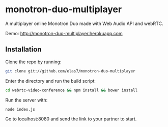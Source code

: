 monotron-duo-multiplayer
===========

A multiplayer online Monotron Duo made with Web Audio API and webRTC.

Demo: http://monotron-duo-multiplayer.herokuapp.com

Installation
----------------------------

Clone the repo by running:

```bash
git clone git://github.com/elas7/monotron-duo-multiplayer
```

Enter the directory and run the build script:
```bash
cd webrtc-video-conference && npm install && bower install
```

Run the server with:
```bash
node index.js
```

Go to localhost:8080 and send the link to your partner to start.
